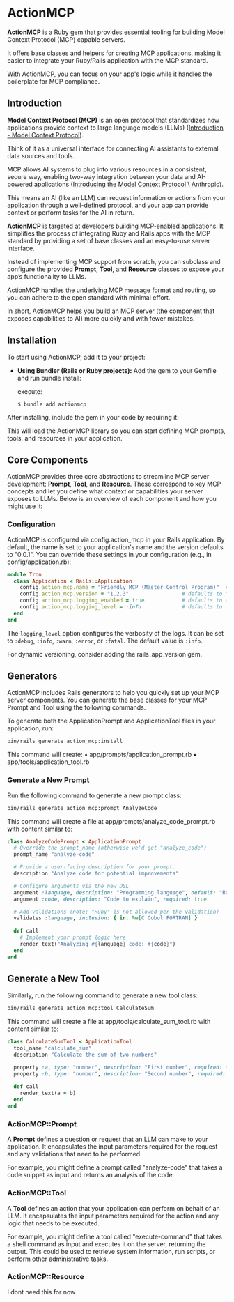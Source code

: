 # ActionMCP

**ActionMCP** is a Ruby gem that provides essential tooling for building Model Context Protocol (MCP) capable servers. 

It offers base classes and helpers for creating MCP applications, making it easier to integrate your Ruby/Rails application with the MCP standard. 

With ActionMCP, you can focus on your app's logic while it handles the boilerplate for MCP compliance.

## Introduction

**Model Context Protocol (MCP)** is an open protocol that standardizes how applications provide context to large language models (LLMs) ([Introduction - Model Context Protocol](https://modelcontextprotocol.io/introduction#:~:text=MCP%20is%20an%20open%20protocol,different%20data%20sources%20and%20tools)). 

Think of it as a universal interface for connecting AI assistants to external data sources and tools. 

MCP allows AI systems to plug into various resources in a consistent, secure way, enabling two-way integration between your data and AI-powered applications ([Introducing the Model Context Protocol \ Anthropic](https://www.anthropic.com/news/model-context-protocol#:~:text=The%20Model%20Context%20Protocol%20is,that%20connect%20to%20these%20servers)). 

This means an AI (like an LLM) can request information or actions from your application through a well-defined protocol, and your app can provide context or perform tasks for the AI in return.

**ActionMCP** is targeted at developers building MCP-enabled applications. 
It simplifies the process of integrating Ruby and Rails apps with the MCP standard by providing a set of base classes and an easy-to-use server interface. 

Instead of implementing MCP support from scratch, you can subclass and configure the provided **Prompt**, **Tool**, and **Resource** classes to expose your app’s functionality to LLMs. 

ActionMCP handles the underlying MCP message format and routing, so you can adhere to the open standard with minimal effort. 

In short, ActionMCP helps you build an MCP server (the component that exposes capabilities to AI) more quickly and with fewer mistakes.

## Installation

To start using ActionMCP, add it to your project:

- **Using Bundler (Rails or Ruby projects):** Add the gem to your Gemfile and run bundle install:
  
  execute:
  ```
  $ bundle add actionmcp
  ```

After installing, include the gem in your code by requiring it:

This will load the ActionMCP library so you can start defining MCP prompts, tools, and resources in your application.

## Core Components

ActionMCP provides three core abstractions to streamline MCP server development: **Prompt**, **Tool**, and **Resource**. 
These correspond to key MCP concepts and let you define what context or capabilities your server exposes to LLMs. 
Below is an overview of each component and how you might use it:

### Configuration
ActionMCP is configured via config.action_mcp in your Rails application. 
By default, the name is set to your application's name and the version defaults to "0.0.1". 
You can override these settings in your configuration (e.g., in config/application.rb):
```ruby
module Tron
  class Application < Rails::Application
    config.action_mcp.name = "Friendly MCP (Master Control Program)"  # defaults to Rails.application.name
    config.action_mcp.version = "1.2.3"                 # defaults to "0.0.1"
    config.action_mcp.logging_enabled = true            # defaults to true
    config.action_mcp.logging_level = :info             # defaults to :info, can be :debug, :info, :warn, :error, :fatal
  end
end
```
The `logging_level` option configures the verbosity of the logs. It can be set to `:debug`, `:info`, `:warn`, `:error`, or `:fatal`. The default value is `:info`.

For dynamic versioning, consider adding the rails_app_version gem.

## Generators

ActionMCP includes Rails generators to help you quickly set up your MCP server components. You can generate the base classes for your MCP Prompt and Tool using the following commands.

To generate both the ApplicationPrompt and ApplicationTool files in your application, run:

```bash
bin/rails generate action_mcp:install 
```

This command will create:
•	app/prompts/application_prompt.rb
•	app/tools/application_tool.rb

### Generate a New Prompt

Run the following command to generate a new prompt class:

```bash
bin/rails generate action_mcp:prompt AnalyzeCode
```
This command will create a file at app/prompts/analyze_code_prompt.rb with content similar to:

```ruby
class AnalyzeCodePrompt < ApplicationPrompt
  # Override the prompt_name (otherwise we'd get "analyze_code")
  prompt_name "analyze-code"

  # Provide a user-facing description for your prompt.
  description "Analyze code for potential improvements"

  # Configure arguments via the new DSL
  argument :language, description: "Programming language", default: "Ruby"
  argument :code, description: "Code to explain", required: true

  # Add validations (note: "Ruby" is not allowed per the validation)
  validates :language, inclusion: { in: %w[C Cobol FORTRAN] }
  
  def call
    # Implement your prompt logic here
    render_text("Analyzing #{language} code: #{code}")
  end
end
```

## Generate a New Tool
Similarly, run the following command to generate a new tool class:

```bash
bin/rails generate action_mcp:tool CalculateSum
```

This command will create a file at app/tools/calculate_sum_tool.rb with content similar to:

```ruby
class CalculateSumTool < ApplicationTool
  tool_name "calculate_sum"
  description "Calculate the sum of two numbers"

  property :a, type: "number", description: "First number", required: true
  property :b, type: "number", description: "Second number", required: true
  
  def call
    render_text(a + b)
  end
end
```

### ActionMCP::Prompt

A **Prompt** defines a question or request that an LLM can make to your application. It encapsulates the input parameters required for the request and any validations that need to be performed.

For example, you might define a prompt called "analyze-code" that takes a code snippet as input and returns an analysis of the code.

### ActionMCP::Tool

A **Tool** defines an action that your application can perform on behalf of an LLM. It encapsulates the input parameters required for the action and any logic that needs to be executed.

For example, you might define a tool called "execute-command" that takes a shell command as input and executes it on the server, returning the output. 
This could be used to retrieve system information, run scripts, or perform other administrative tasks.

### ActionMCP::Resource

I dont need this for now
